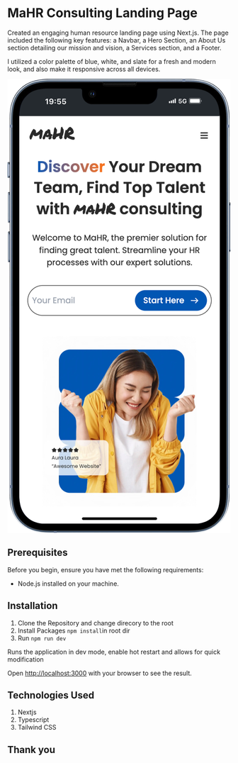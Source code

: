 # MaHR Consulting Landing Page

Created an engaging human resource landing page using Next.js. The page included the following key features: a Navbar, a Hero Section, an About Us section detailing our mission and vision, a Services section, and a Footer.

I utilized a color palette of blue, white, and slate for a fresh and modern look, and also make it responsive across all devices.

![MaHR hero view](assets/images/maHR.png)

## Prerequisites

Before you begin, ensure you have met the following requirements:

- Node.js installed on your machine.

## Installation

1. Clone the Repository and change direcory to the root
2. Install Packages `npm install`in root dir
3. Run `npm run dev`

Runs the application in dev mode, enable hot restart and allows for quick modification

Open [http://localhost:3000](http://localhost:3000) with your browser to see the result.

## Technologies Used

1. Nextjs
2. Typescript
3. Tailwind CSS

## Thank you
